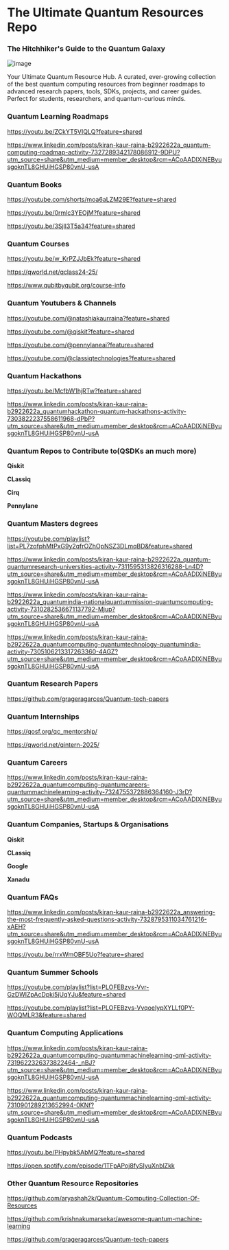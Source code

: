 # The Ultimate Quantum Resources Repo

<b><h3>The Hitchhiker's Guide to the Quantum Galaxy</h3></b>

![image](https://github.com/NatashiaKaurRaina/Ultimate-Quantum-Resources/blob/main/Ultimate%20Quantum%20Resources%20Images.png)

Your Ultimate Quantum Resource Hub. A curated, ever-growing collection of the best quantum computing resources from beginner roadmaps to advanced research papers, tools, SDKs, projects, and career guides.  Perfect for students, researchers, and quantum-curious minds.


<b><h3>Quantum Learning Roadmaps</h3></b>

https://youtu.be/ZCkYT5VIQLQ?feature=shared

https://www.linkedin.com/posts/kiran-kaur-raina-b2922622a_quantum-computing-roadmap-activity-7327289342178086912-9DPU?utm_source=share&utm_medium=member_desktop&rcm=ACoAADlXiNEByusgoknTL8GHUiHGSP80vnU-usA




<b><h3>Quantum Books</h3></b>

https://youtube.com/shorts/moa6aLZM29E?feature=shared

https://youtu.be/0rmlc3YEOjM?feature=shared

https://youtu.be/3Sjll3T5a34?feature=shared



<b><h3>Quantum Courses</h3></b>

https://youtu.be/w_KrPZJJbEk?feature=shared

https://qworld.net/qclass24-25/

https://www.qubitbyqubit.org/course-info




<b><h3>Quantum Youtubers & Channels</h3></b>

https://youtube.com/@natashiakaurraina?feature=shared

https://youtube.com/@qiskit?feature=shared

https://youtube.com/@pennylaneai?feature=shared

https://youtube.com/@classiqtechnologies?feature=shared



<b><h3>Quantum Hackathons</h3></b>

https://youtu.be/McfbW1hjRTw?feature=shared

https://www.linkedin.com/posts/kiran-kaur-raina-b2922622a_quantumhackathon-quantum-hackathons-activity-7303822237558611968-dPbP?utm_source=share&utm_medium=member_desktop&rcm=ACoAADlXiNEByusgoknTL8GHUiHGSP80vnU-usA





<b><h3>Quantum Repos to Contribute to(QSDKs an much more)</h3></b>

<b>Qiskit</b>

<b>CLassiq</b>

<b>Cirq</b>

<b>Pennylane</b>


<b><h3>Quantum Masters degrees</h3></b>

https://youtube.com/playlist?list=PL7zofphMtPxG9y2qfrOZhOpNSZ3DLmqBD&feature=shared

https://www.linkedin.com/posts/kiran-kaur-raina-b2922622a_quantum-quantumresearch-universities-activity-7311595313826316288-Ln4D?utm_source=share&utm_medium=member_desktop&rcm=ACoAADlXiNEByusgoknTL8GHUiHGSP80vnU-usA

https://www.linkedin.com/posts/kiran-kaur-raina-b2922622a_quantumindia-nationalquantummission-quantumcomputing-activity-7310282536671137792-Mjup?utm_source=share&utm_medium=member_desktop&rcm=ACoAADlXiNEByusgoknTL8GHUiHGSP80vnU-usA

https://www.linkedin.com/posts/kiran-kaur-raina-b2922622a_quantumcomputing-quantumtechnology-quantumindia-activity-7305106213317263360-4AGZ?utm_source=share&utm_medium=member_desktop&rcm=ACoAADlXiNEByusgoknTL8GHUiHGSP80vnU-usA




<b><h3>Quantum Research Papers</h3></b>

https://github.com/grageragarces/Quantum-tech-papers



<b><h3>Quantum Internships</h3></b>

https://qosf.org/qc_mentorship/

https://qworld.net/qintern-2025/




<b><h3>Quantum Careers</h3></b>

https://www.linkedin.com/posts/kiran-kaur-raina-b2922622a_quantumcomputing-quantumcareers-quantummachinelearning-activity-7324755372886364160-J3rD?utm_source=share&utm_medium=member_desktop&rcm=ACoAADlXiNEByusgoknTL8GHUiHGSP80vnU-usA




<b><h3>Quantum Companies, Startups & Organisations</h3></b>

<b>Qiskit</b>

<b>CLassiq</b>

<b>Google</b>

<b>Xanadu</b>





<b><h3>Quantum FAQs</h3></b>

https://www.linkedin.com/posts/kiran-kaur-raina-b2922622a_answering-the-most-frequently-asked-questions-activity-7328795311034761216-xAEH?utm_source=share&utm_medium=member_desktop&rcm=ACoAADlXiNEByusgoknTL8GHUiHGSP80vnU-usA

https://youtu.be/rrxWmOBF5Uo?feature=shared





<b><h3>Quantum Summer Schools</h3></b>

https://youtube.com/playlist?list=PLOFEBzvs-Vvr-GzDWlZpAcDpki5jUqYJu&feature=shared

https://youtube.com/playlist?list=PLOFEBzvs-VvqoeIypXYLLf0PY-WOQMLR3&feature=shared




<b><h3>Quantum Computing Applications</h3></b>

https://www.linkedin.com/posts/kiran-kaur-raina-b2922622a_quantumcomputing-quantummachinelearning-qml-activity-7319622326373822464-_nBJ?utm_source=share&utm_medium=member_desktop&rcm=ACoAADlXiNEByusgoknTL8GHUiHGSP80vnU-usA

https://www.linkedin.com/posts/kiran-kaur-raina-b2922622a_quantumcomputing-quantummachinelearning-qml-activity-7310901289213652994-0KNf?utm_source=share&utm_medium=member_desktop&rcm=ACoAADlXiNEByusgoknTL8GHUiHGSP80vnU-usA




<b><h3>Quantum Podcasts</h3></b>

https://youtu.be/PHpybk5AbMQ?feature=shared

https://open.spotify.com/episode/1TFpAPoj8fySIyuXnblZkk




<b><h3>Other Quantum Resource Repositories</h3></b>

https://github.com/aryashah2k/Quantum-Computing-Collection-Of-Resources

https://github.com/krishnakumarsekar/awesome-quantum-machine-learning

https://github.com/grageragarces/Quantum-tech-papers

